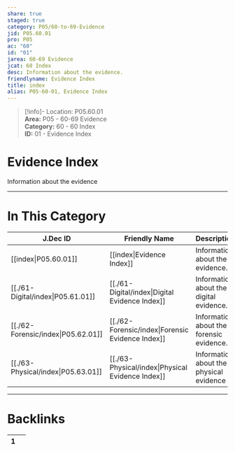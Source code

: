 ```yaml
---  
share: true  
staged: true  
category: P05/60-to-69-Evidence  
jid: P05.60.01  
pro: P05  
ac: "60"  
id: "01"  
jarea: 60-69 Evidence  
jcat: 60 Index  
desc: Information about the evidence.  
friendlyname: Evidence Index  
title: index  
alias: P05-60-01, Evidence Index  
---  
```

  
>[!info]- Location: P05.60.01  
>**Area:** P05 - 60-69 Evidence  
>**Category:** 60 - 60 Index  
>**ID:** 01 - Evidence Index  
  
# Evidence Index  
  
Information about the evidence  
  
  
  
---  
# In This Category  
  
| J.Dec ID                                                                         | Friendly Name                                                                                  | Description                              |  
| -------------------------------------------------------------------------------- | ---------------------------------------------------------------------------------------------- | ---------------------------------------- |  
| [[index\|P05.60.01]]             | [[index\|Evidence Index]]                      | Information about the evidence.          |  
| [[./61-Digital/index\|P05.61.01]]  | [[./61-Digital/index\|Digital Evidence Index]]   | Information about the digital evidence.  |  
| [[./62-Forensic/index\|P05.62.01]] | [[./62-Forensic/index\|Forensic Evidence Index]] | Information about the forensic evidence. |  
| [[./63-Physical/index\|P05.63.01]] | [[./63-Physical/index\|Physical Evidence Index]] | Information about the physical evidence  |  
  
  
---  
# Backlinks  
<div><table class="dataview table-view-table"><thead class="table-view-thead"><tr class="table-view-tr-header"><th class="table-view-th"><span></span><span class="dataview small-text">1</span></th><th class="table-view-th"><span></span></th></tr></thead><tbody class="table-view-tbody"></tbody></table></div>